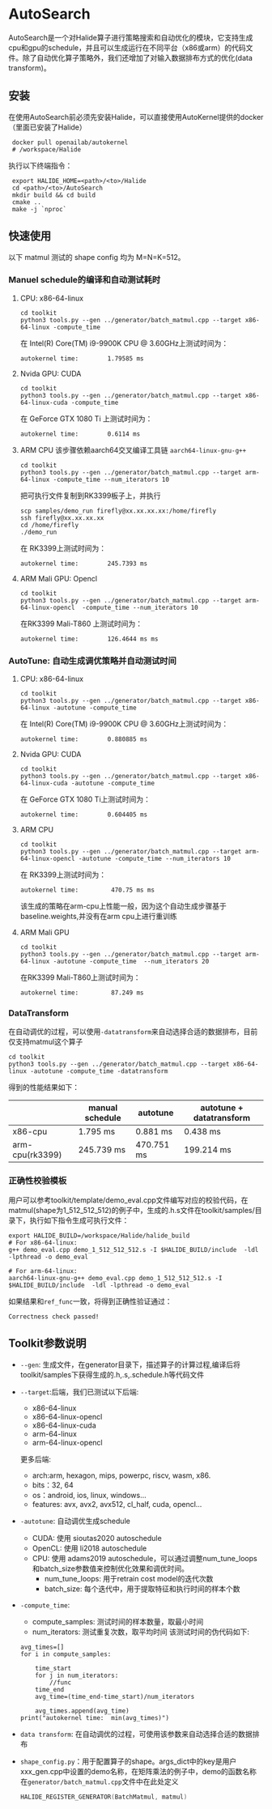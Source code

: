 # AutoSearch

AutoSearch是一个对Halide算子进行策略搜索和自动优化的模块，它支持生成cpu和gpu的schedule，并且可以生成运行在不同平台（x86或arm）的代码文件。除了自动优化算子策略外，我们还增加了对输入数据排布方式的优化(data transform)。

## 安装

在使用AutoSearch前必须先安装Halide，可以直接使用AutoKernel提供的docker（里面已安装了Halide）
```shell
 docker pull openailab/autokernel
 # /workspace/Halide
```
执行以下终端指令：

```shell
 export HALIDE_HOME=<path>/<to>/Halide
 cd <path>/<to>/AutoSearch
 mkdir build && cd build
 cmake ..
 make -j `nproc`
```

## 快速使用
以下 matmul 测试的 shape config 均为 M=N=K=512。

### Manuel schedule的编译和自动测试耗时
1. CPU: x86-64-linux 
    ```shell
    cd toolkit
    python3 tools.py --gen ../generator/batch_matmul.cpp --target x86-64-linux -compute_time
    ```
    在 Intel(R) Core(TM) i9-9900K CPU @ 3.60GHz上测试时间为：
    ```
    autokernel time:        1.79585 ms
    ```
2. Nvida GPU: CUDA
    ```shell
    cd toolkit
    python3 tools.py --gen ../generator/batch_matmul.cpp --target x86-64-linux-cuda -compute_time
    ```
    在 GeForce GTX 1080 Ti 上测试时间为：
    ```
    autokernel time:        0.6114 ms
    ```
3. ARM CPU
    该步骤依赖aarch64交叉编译工具链 `aarch64-linux-gnu-g++`
    ```shell
    cd toolkit
    python3 tools.py --gen ../generator/batch_matmul.cpp --target arm-64-linux -compute_time --num_iterators 10
    ```
    把可执行文件复制到RK3399板子上，并执行
    ```
    scp samples/demo_run firefly@xx.xx.xx.xx:/home/firefly
    ssh firefly@xx.xx.xx.xx
    cd /home/firefly
    ./demo_run
    ```
    在 RK3399上测试时间为：
    ```
    autokernel time:        245.7393 ms
    ```
4. ARM Mali GPU: Opencl
    ```shell
    cd toolkit
    python3 tools.py --gen ../generator/batch_matmul.cpp --target arm-64-linux-opencl  -compute_time --num_iterators 10
    ```

    在RK3399 Mali-T860 上测试时间为：
    ```
    autokernel time:        126.4644 ms ms
    ```

### AutoTune: 自动生成调优策略并自动测试时间
1. CPU: x86-64-linux 
    ```shell
    cd toolkit
    python3 tools.py --gen ../generator/batch_matmul.cpp --target x86-64-linux -autotune -compute_time
    ```
    在 Intel(R) Core(TM) i9-9900K CPU @ 3.60GHz上测试时间为：
    ```
    autokernel time:        0.880885 ms
    ```
2. Nvida GPU: CUDA
    ```shell
    cd toolkit
    python3 tools.py --gen ../generator/batch_matmul.cpp --target x86-64-linux-cuda -autotune -compute_time
    ```
    在 GeForce GTX 1080 Ti上测试时间为：
    ```
    autokernel time:        0.604405 ms
    ```
3. ARM CPU
    ```shell
    cd toolkit
    python3 tools.py --gen ../generator/batch_matmul.cpp --target arm-64-linux-opencl -autotune -compute_time --num_iterators 10
    ```
    在 RK3399上测试时间为：
    ```
    autokernel time:         470.75 ms ms
    ```
    该生成的策略在arm-cpu上性能一般，因为这个自动生成步骤基于baseline.weights,并没有在arm cpu上进行重训练

4. ARM Mali GPU
    ```shell
    cd toolkit
    python3 tools.py --gen ../generator/batch_matmul.cpp --target arm-64-linux -autotune -compute_time  --num_iterators 20
    ```
    在RK3399 Mali-T860上测试时间为：
    ```
    autokernel time:         87.249 ms
    ```
### DataTransform
在自动调优的过程，可以使用`-datatransform`来自动选择合适的数据排布，目前仅支持matmul这个算子

```shell
cd toolkit
python3 tools.py --gen ../generator/batch_matmul.cpp --target x86-64-linux -autotune -compute_time -datatransform
```
得到的性能结果如下：

|     | manual schedule | autotune | autotune + datatransform | 
|-----|-----------------|----------|--------------------    |
| x86-cpu | 1.795 ms      |0.881 ms  |  0.438 ms  | |
| arm-cpu(rk3399) | 245.739 ms    | 470.751 ms   | 199.214 ms | |

### 正确性校验模板
用户可以参考toolkit/template/demo_eval.cpp文件编写对应的校验代码，在matmul(shape为1_512_512_512)的例子中，生成的.h.s文件在toolkit/samples/目录下，执行如下指令生成可执行文件：
```shell
export HALIDE_BUILD=/workspace/Halide/halide_build
# For x86-64-linux:
g++ demo_eval.cpp demo_1_512_512_512.s -I $HALIDE_BUILD/include  -ldl -lpthread -o demo_eval

# For arm-64-linux:
aarch64-linux-gnu-g++ demo_eval.cpp demo_1_512_512_512.s -I $HALIDE_BUILD/include  -ldl -lpthread -o demo_eval
```
如果结果和`ref_func`一致，将得到正确性验证通过：
```
Correctness check passed!
```

## Toolkit参数说明
- `--gen`: 生成文件，在generator目录下，描述算子的计算过程,编译后将toolkit/samples下获得生成的.h,.s,.schedule.h等代码文件
- `--target`:后端，我们已测试以下后端:
    - x86-64-linux
    - x86-64-linux-opencl
    - x86-64-linux-cuda
    - arm-64-linux
    - arm-64-linux-opencl

    更多后端:
    - arch:arm, hexagon, mips, powerpc, riscv, wasm, x86.
    - bits：32, 64
    - os：android, ios, linux, windows...
    - features: avx, avx2, avx512, cl_half, cuda, opencl...
- `-autotune`: 自动调优生成schedule
    - CUDA: 使用 sioutas2020 autoschedule
    - OpenCL: 使用 li2018 autoschedule
    - CPU: 使用 adams2019 autoschedule，可以通过调整num_tune_loops和batch_size参数值来控制优化效果和调优时间。
        - num_tune_loops: 用于retrain cost model的迭代次数
        - batch_size: 每个迭代中，用于提取特征和执行时间的样本个数

- `-compute_time`:
    - compute_samples: 测试时间的样本数量，取最小时间
    - num_iterators: 测试重复次数，取平均时间
    该测试时间的伪代码如下:
    ```
    avg_times=[]
    for i in compute_samples:

        time_start
        for j in num_iterators:
            //func
        time_end
        avg_time=(time_end-time_start)/num_iterators

        avg_times.append(avg_time)
    print("autokernel time:  min(avg_times)")
    ```
- `data transform`: 在自动调优的过程，可使用该参数来自动选择合适的数据排布
- `shape_config.py`：用于配置算子的shape。args_dict中的key是用户xxx_gen.cpp中设置的demo名称，在矩阵乘法的例子中，demo的函数名称在`generator/batch_matmul.cpp`文件中在此处定义
    ```c++
    HALIDE_REGISTER_GENERATOR(BatchMatmul, matmul)
    ```


